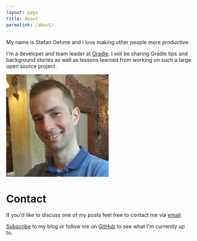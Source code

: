 ```yaml
---
layout: page
title: About
permalink: /about/
---
```


My name is Stefan Oehme and I love making other people more productive.

I'm a developer and team leader at [Gradle](https://gradle.org). I will be sharing Gradle tips
and background stories as well as lessons learned from working on such a large open source project.

![me](/images/me.png)

# Contact

If you'd like to discuss one of my posts feel free to contact me via [email](mailto:st.oehme@gmail.com).

[Subscribe](/feed.xml) to my blog or follow me on [GitHub](https://github.com/oehme) to see what I'm currently up to.
